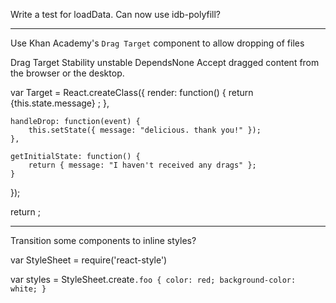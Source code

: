 Write a test for loadData.
Can now use idb-polyfill?

---

Use Khan Academy's `Drag Target` component to allow dropping of files

Drag Target
Stability unstable
DependsNone
Accept dragged content from the browser or the desktop.


var Target = React.createClass({
    render: function() {
        return <DragTarget onDrop={this.handleDrop}>
            {this.state.message}
        </DragTarget>;
    },

    handleDrop: function(event) {
        this.setState({ message: "delicious. thank you!" });
    },

    getInitialState: function() {
        return { message: "I haven't received any drags" };
    }
});

return <Target />;

---

Transition some components to inline styles?

var StyleSheet = require('react-style')

var styles = StyleSheet.create`
  .foo {
    color: red;
    background-color: white;
  }
`
